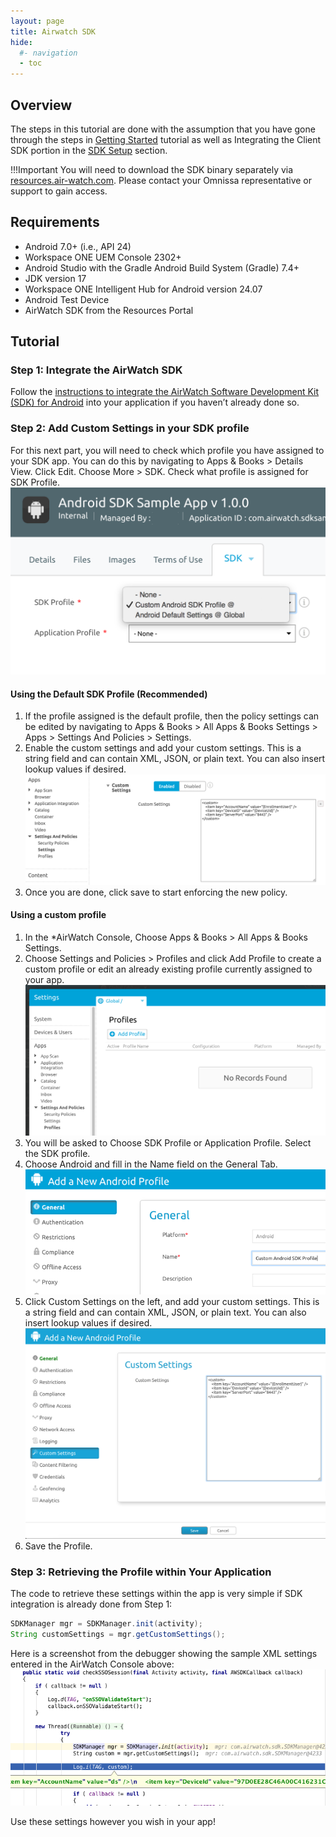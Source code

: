 ```yaml
---
layout: page
title: Airwatch SDK
hide:
  #- navigation
  - toc
---
```


## Overview

The steps in this tutorial are done with the assumption that you have gone through the steps in [Getting Started](../getting-started.md) tutorial as well as Integrating the Client SDK portion in the [SDK Setup](../SDK-Setup.md) section.

!!!Important
    You will need to download the SDK binary separately via [resources.air-watch.com](https://resources.air-watch.com/). Please contact your Omnissa representative or support to gain access.

## Requirements

- Android 7.0+ (i.e., API 24)
- Workspace ONE UEM Console 2302+
- Android Studio with the Gradle Android Build System (Gradle) 7.4+
- JDK version 17
- Workspace ONE Intelligent Hub for Android version 24.07
- Android Test Device
- AirWatch SDK from the Resources Portal

## Tutorial

### Step 1: Integrate the AirWatch SDK

Follow the [instructions to integrate the AirWatch Software Development Kit (SDK) for Android](../SDK-Setup.md) into your application if you haven’t already done so.

### Step 2: Add Custom Settings in your SDK profile

For this next part, you will need to check which profile you have assigned to your SDK app. You can do this by navigating to Apps & Books > Details View. Click Edit. Choose More > SDK. Check what profile is assigned for SDK Profile.
![](./a8000389-bd0d-4f35-b343-8031dbdc67d4)

#### Using the Default SDK Profile (Recommended)

1. If the profile assigned is the default profile, then the policy settings can be edited by navigating to Apps & Books > All Apps & Books Settings > Apps > Settings And Policies > Settings.
2. Enable the custom settings and add your custom settings. This is a string field and can contain XML, JSON, or plain text. You can also insert lookup values if desired.
![](./0f6e3878-664c-4e51-a289-0d1e5153ceb8)
3. Once you are done, click save to start enforcing the new policy.

#### Using a custom profile

1. In the *AirWatch Console, Choose Apps & Books > All Apps & Books Settings.
2. Choose Settings and Policies > Profiles and click Add Profile to create a custom profile or edit an already existing profile currently assigned to your app.
![](./6e5a2fef-d552-42d2-9f1d-2051c98499b7)
3. You will be asked to Choose SDK Profile or Application Profile. Select the SDK profile.
4. Choose Android and fill in the Name field on the General Tab.
![](./582fc9d5-3d56-4963-bd59-0fba9c9d479c)
5. Click Custom Settings on the left, and add your custom settings. This is a string field and can contain XML, JSON, or plain text. You can also insert lookup values if desired.
![](./6462ed6a-3af9-4f82-b134-5498d4d6fc3f)
6. Save the Profile.

### Step 3: Retrieving the Profile within Your Application

The code to retrieve these settings within the app is very simple if SDK integration is already done from Step 1:

```JAVA
SDKManager mgr = SDKManager.init(activity);
String customSettings = mgr.getCustomSettings();
```

Here is a screenshot from the debugger showing the sample XML settings entered in the AirWatch Console above:
![](./64620e80-17a2-4016-af0f-f7e81a88b65f)

Use these settings however you wish in your app!
